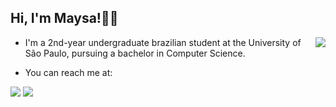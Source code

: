 ## Hi, I'm Maysa!👋🏽

<img src="https://github-readme-stats-maysaclaudino.vercel.app/api/top-langs/?username=maysaclaudino&layout=compact&theme=nightowl" align="right">

- I'm a 2nd-year undergraduate brazilian student at the University of São Paulo, pursuing a bachelor in Computer Science.

- You can reach me at:
<div>
  <a href="https://www.linkedin.com/in/maysaclaudino" target="_blank"><img src="https://img.shields.io/badge/LinkedIn-0077B5?style=for-the-badge&logo=linkedin&logoColor=white" target="_blank"></a>
  <a href="mailto:maysaclaudino@usp.br"><img src="https://img.shields.io/badge/Gmail-D14836?style=for-the-badge&logo=gmail&logoColor=white" target="_blank"></a>
</div>
